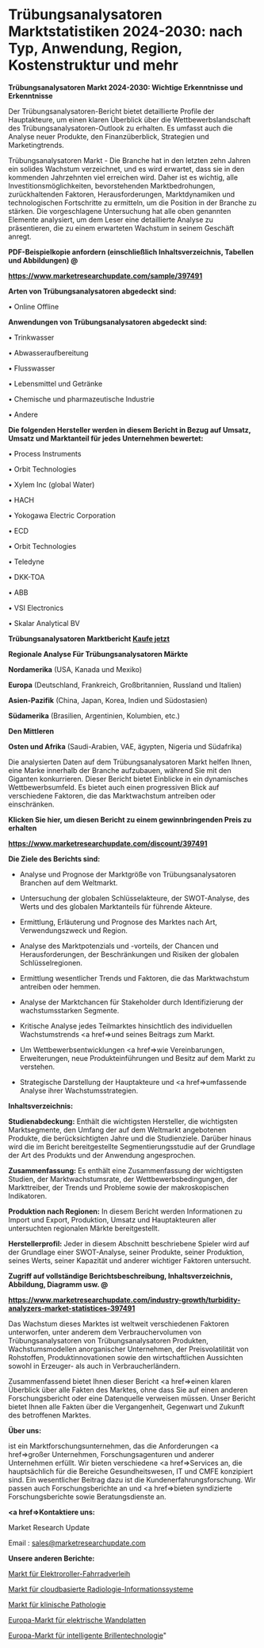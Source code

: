 # Trübungsanalysatoren Marktstatistiken 2024-2030: nach Typ, Anwendung, Region, Kostenstruktur und mehr

<strong>Trübungsanalysatoren Markt 2024-2030: Wichtige Erkenntnisse und Erkenntnisse</strong>

Der Trübungsanalysatoren-Bericht bietet detaillierte Profile der Hauptakteure, um einen klaren Überblick über die Wettbewerbslandschaft des Trübungsanalysatoren-Outlook zu erhalten. Es umfasst auch die Analyse neuer Produkte, den Finanzüberblick, Strategien und Marketingtrends.

Trübungsanalysatoren Markt - Die Branche hat in den letzten zehn Jahren ein solides Wachstum verzeichnet, und es wird erwartet, dass sie in den kommenden Jahrzehnten viel erreichen wird. Daher ist es wichtig, alle Investitionsmöglichkeiten, bevorstehenden Marktbedrohungen, zurückhaltenden Faktoren, Herausforderungen, Marktdynamiken und technologischen Fortschritte zu ermitteln, um die Position in der Branche zu stärken. Die vorgeschlagene Untersuchung hat alle oben genannten Elemente analysiert, um dem Leser eine detaillierte Analyse zu präsentieren, die zu einem erwarteten Wachstum in seinem Geschäft anregt.



<strong><b>PDF-Beispielkopie anfordern (einschließlich Inhaltsverzeichnis, Tabellen und Abbildungen) @ </b></strong>

<strong><a href=https://www.marketresearchupdate.com/sample/397491>

<strong>https://www.marketresearchupdate.com/sample/397491</u></a></strong></strong>



<strong>Arten von Trübungsanalysatoren abgedeckt sind:</strong>

• Online Offline



<strong>Anwendungen von Trübungsanalysatoren abgedeckt sind:</strong>

• Trinkwasser

• Abwasseraufbereitung

• Flusswasser

• Lebensmittel und Getränke

• Chemische und pharmazeutische Industrie

• Andere



<strong>Die folgenden Hersteller werden in diesem Bericht in Bezug auf Umsatz, Umsatz und Marktanteil für jedes Unternehmen bewertet:</strong>

• Process Instruments

• Orbit Technologies

• Xylem Inc (global Water)

• HACH

• Yokogawa Electric Corporation

• ECD

• Orbit Technologies

• Teledyne

• DKK-TOA

• ABB

• VSI Electronics

• Skalar Analytical BV



<strong>Trübungsanalysatoren Marktbericht <a href=https://www.marketresearchupdate.com/buynow/397491>Kaufe jetzt</a></strong>



<strong>Regionale Analyse Für Trübungsanalysatoren Märkte</strong>



<strong>Nordamerika</strong> (USA, Kanada und Mexiko)



<strong>Europa</strong> (Deutschland, Frankreich, Großbritannien, Russland und Italien)



<strong>Asien-Pazifik</strong> (China, Japan, Korea, Indien und Südostasien)



<strong>Südamerika</strong> (Brasilien, Argentinien, Kolumbien, etc.)



<strong>Den Mittleren</strong> 

<strong>Osten und Afrika</strong> (Saudi-Arabien, VAE, ägypten, Nigeria und Südafrika)

Die analysierten Daten auf dem Trübungsanalysatoren Markt helfen Ihnen, eine Marke innerhalb der Branche aufzubauen, während Sie mit den Giganten konkurrieren. Dieser Bericht bietet Einblicke in ein dynamisches Wettbewerbsumfeld. Es bietet auch einen progressiven Blick auf verschiedene Faktoren, die das Marktwachstum antreiben oder einschränken.



<strong>Klicken Sie hier, um diesen Bericht zu einem gewinnbringenden Preis zu erhalten
</strong>

<strong><a href=https://www.marketresearchupdate.com/discount/397491>https://www.marketresearchupdate.com/discount/397491</b></u></strong></a>



<strong>Die Ziele des Berichts sind:</strong>

- Analyse und Prognose der Marktgröße von Trübungsanalysatoren Branchen auf dem Weltmarkt.

- Untersuchung der globalen Schlüsselakteure, der SWOT-Analyse, des Werts und des globalen Marktanteils für führende Akteure.

- Ermittlung, Erläuterung und Prognose des Marktes nach Art, Verwendungszweck und Region.

- Analyse des Marktpotenzials und -vorteils, der Chancen und Herausforderungen, der Beschränkungen und Risiken der globalen Schlüsselregionen.

- Ermittlung wesentlicher Trends und Faktoren, die das Marktwachstum antreiben oder hemmen.

- Analyse der Marktchancen für Stakeholder durch Identifizierung der wachstumsstarken Segmente.

- Kritische Analyse jedes Teilmarktes hinsichtlich des individuellen Wachstumstrends <a href=>und</a> seines Beitrags zum Markt.

- Um Wettbewerbsentwicklungen <a href=>wie</a> Vereinbarungen, Erweiterungen, neue Produkteinführungen und Besitz auf dem Markt zu verstehen.

- Strategische Darstellung der Hauptakteure und <a href=>umfas</a>sende Analyse ihrer Wachstumsstrategien.



<strong>Inhaltsverzeichnis:</strong>



<strong>Studienabdeckung:</strong> Enthält die wichtigsten Hersteller, die wichtigsten Marktsegmente, den Umfang der auf dem Weltmarkt angebotenen Produkte, die berücksichtigten Jahre und die Studienziele. Darüber hinaus wird die im Bericht bereitgestellte Segmentierungsstudie auf der Grundlage der Art des Produkts und der Anwendung angesprochen.



<strong>Zusammenfassung:</strong> Es enthält eine Zusammenfassung der wichtigsten Studien, der Marktwachstumsrate, der Wettbewerbsbedingungen, der Markttreiber, der Trends und Probleme sowie der makroskopischen Indikatoren.



<strong>Produktion nach Regionen:</strong> In diesem Bericht werden Informationen zu Import und Export, Produktion, Umsatz und Hauptakteuren aller untersuchten regionalen Märkte bereitgestellt.



<strong>Herstellerprofil:</strong> Jeder in diesem Abschnitt beschriebene Spieler wird auf der Grundlage einer SWOT-Analyse, seiner Produkte, seiner Produktion, seines Werts, seiner Kapazität und anderer wichtiger Faktoren untersucht.



<strong><b>Zugriff auf vollständige Berichtsbeschreibung, Inhaltsverzeichnis, Abbildung, Diagramm usw. @ </b></strong>

<strong><a href=https://www.marketresearchupdate.com/industry-growth/turbidity-analyzers-market-statistices-397491>https://www.marketresearchupdate.com/industry-growth/turbidity-analyzers-market-statistices-397491</a></strong>

Das Wachstum dieses Marktes ist weltweit verschiedenen Faktoren unterworfen, unter anderem dem Verbrauchervolumen von Trübungsanalysatoren von Trübungsanalysatoren Produkten, Wachstumsmodellen anorganischer Unternehmen, der Preisvolatilität von Rohstoffen, Produktinnovationen sowie den wirtschaftlichen Aussichten sowohl in Erzeuger- als auch in Verbraucherländern.

Zusammenfassend bietet Ihnen dieser Bericht <a href=>einen</a> klaren Überblick über alle Fakten des Marktes, ohne dass Sie auf einen anderen Forschungsbericht oder eine Datenquelle verweisen müssen. Unser Bericht bietet Ihnen alle Fakten über die Vergangenheit, Gegenwart und Zukunft des betroffenen Marktes.



<strong>Über uns:</strong>

 ist ein Marktforschungsunternehmen, das die Anforderungen <a href=>großer</a> Unternehmen, Forschungsagenturen und anderer Unternehmen erfüllt. Wir bieten verschiedene <a href=>Services</a> an, die hauptsächlich für die Bereiche Gesundheitswesen, IT und CMFE konzipiert sind. Ein wesentlicher Beitrag dazu ist die Kundenerfahrungsforschung. Wir passen auch Forschungsberichte an und <a href=>bieten</a> syndizierte Forschungsberichte sowie Beratungsdienste an.



<strong><a href=>Kontaktiere uns:</a></strong>

Market Research Update

Email : sales@marketresearchupdate.com



<strong>Unsere anderen Berichte:</strong>

<a href=https://www.linkedin.com/pulse/electric-scooter-bike-rentals-market-has-huge>Markt für Elektroroller-Fahrradverleih</a>

<a href=https://www.linkedin.com/pulse/cloud-based-radiology-information-system-market>Markt für cloudbasierte Radiologie-Informationssysteme</a>

<a href=https://www.linkedin.com/pulse/clinical-pathology-market-size-trends-consumption>Markt für klinische Pathologie</a>

<a href=https://www.linkedin.com/pulse/europe-electrical-wall-plates-market-continues-rapid-growth>Europa-Markt für elektrische Wandplatten</a>

<a href=https://www.linkedin.com/pulse/europe-smart-eyewear-technology-market-growing-1olef/>Europa-Markt für intelligente Brillentechnologie</a>"
